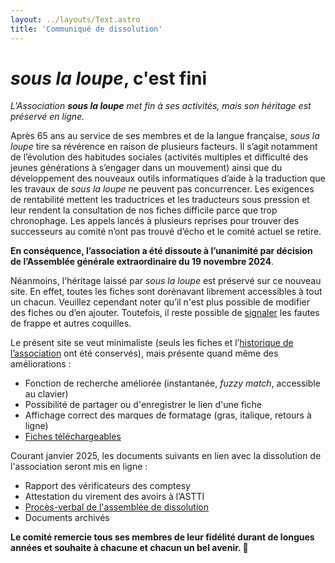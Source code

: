 ```yaml
---
layout: ../layouts/Text.astro
title: 'Communiqué de dissolution'
---
```


# _sous la loupe_, c'est fini

_L'Association **sous la loupe** met fin à ses activités, mais son héritage est préservé en ligne._

Après 65 ans au service de ses membres et de la langue française, _sous la loupe_ tire sa révérence en raison de plusieurs facteurs. Il s’agit notamment de l’évolution des habitudes sociales (activités multiples et difficulté des jeunes générations à s’engager dans un mouvement) ainsi que du développement des nouveaux outils informatiques d’aide à la traduction que les travaux de _sous la loupe_ ne peuvent pas concurrencer. Les exigences de rentabilité mettent les traductrices et les traducteurs sous pression et leur rendent la consultation de nos fiches difficile parce que trop chronophage. Les appels lancés à plusieurs reprises pour trouver des successeurs au comité n’ont pas trouvé d’écho et le comité actuel se retire.

**En conséquence, l’association a été dissoute à l’unanimité par décision de l’Assemblée générale extraordinaire du 19 novembre 2024**.

Néanmoins, l'héritage laissé par _sous la loupe_ est préservé sur ce nouveau site. En effet, toutes les fiches sont dorénavant librement accessibles à tout un chacun. Veuillez cependant noter qu’il n'est plus possible de modifier des fiches ou d’en ajouter. Toutefois, il reste possible de [signaler](/contact/) les fautes de frappe et autres coquilles.

Le présent site se veut minimaliste (seuls les fiches et l’[historique de l’association](/historique/) ont été conservés), mais présente quand même des améliorations :

- Fonction de recherche améliorée (instantanée, _fuzzy match_, accessible au clavier)
- Possibilité de partager ou d'enregistrer le lien d'une fiche
- Affichage correct des marques de formatage (gras, italique, retours à ligne)
- [Fiches téléchargeables](/telechargement/)

Courant janvier 2025, les documents suivants en lien avec la dissolution de l'association seront mis en ligne :

- Rapport des vérificateurs des comptesy
- Attestation du virement des avoirs à l’ASTTI
- [Procès-verbal de l'assemblée de dissolution](/documents/SLL_AGex_PV_241119_signe-ALG-img.pdf)
- Documents archivés

**Le comité remercie tous ses membres de leur fidélité durant de longues années et souhaite à chacune et chacun un bel avenir. 👋**
